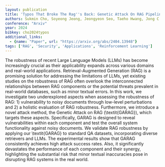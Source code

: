 ```yaml
---
layout: publication
title: 'Typos That Broke The Rag''s Back: Genetic Attack On RAG Pipeline By Simulating Documents In The Wild Via Low-level Perturbations'
authors: Sukmin Cho, Soyeong Jeong, Jeongyeon Seo, Taeho Hwang, Jong C. Park
conference: "Arxiv"
year: 2024
bibkey: cho2024typos
additional_links:
  - {name: "Paper", url: "https://arxiv.org/abs/2404.13948"}
tags: ['RAG', 'Security', 'Applications', 'Reinforcement Learning']
---
```

The robustness of recent Large Language Models (LLMs) has become increasingly
crucial as their applicability expands across various domains and real-world
applications. Retrieval-Augmented Generation (RAG) is a promising solution for
addressing the limitations of LLMs, yet existing studies on the robustness of
RAG often overlook the interconnected relationships between RAG components or
the potential threats prevalent in real-world databases, such as minor textual
errors. In this work, we investigate two underexplored aspects when assessing
the robustness of RAG: 1) vulnerability to noisy documents through low-level
perturbations and 2) a holistic evaluation of RAG robustness. Furthermore, we
introduce a novel attack method, the Genetic Attack on RAG (\textit\{GARAG\}),
which targets these aspects. Specifically, GARAG is designed to reveal
vulnerabilities within each component and test the overall system functionality
against noisy documents. We validate RAG robustness by applying our
\textit\{GARAG\} to standard QA datasets, incorporating diverse retrievers and
LLMs. The experimental results show that GARAG consistently achieves high
attack success rates. Also, it significantly devastates the performance of each
component and their synergy, highlighting the substantial risk that minor
textual inaccuracies pose in disrupting RAG systems in the real world.
